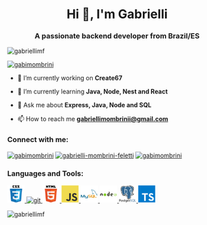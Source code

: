 <h1 align="center">Hi 👋, I'm Gabrielli</h1>
<h3 align="center">A passionate backend developer from Brazil/ES</h3>

<p align="left"> <img src="https://komarev.com/ghpvc/?username=gabriellimf&label=Profile%20views&color=0e75b6&style=flat" alt="gabriellimf" /> </p>

<p align="left"> <a href="https://twitter.com/gabimombrini" target="blank"><img src="https://img.shields.io/twitter/follow/gabimombrini?logo=twitter&style=for-the-badge" alt="gabimombrini" /></a> </p>

- 🔭 I’m currently working on **Create67**

- 🌱 I’m currently learning **Java, Node, Nest and React**

- 💬 Ask me about **Express, Java, Node and SQL**

- 📫 How to reach me **gabriellimombrinii@gmail.com**

<h3 align="left">Connect with me:</h3>
<p align="left">
<a href="https://twitter.com/gabimombrini" target="blank"><img align="center" src="https://raw.githubusercontent.com/rahuldkjain/github-profile-readme-generator/master/src/images/icons/Social/twitter.svg" alt="gabimombrini" height="30" width="40" /></a>
<a href="https://linkedin.com/in/gabrielli-mombrini-feletti" target="blank"><img align="center" src="https://raw.githubusercontent.com/rahuldkjain/github-profile-readme-generator/master/src/images/icons/Social/linked-in-alt.svg" alt="gabrielli-mombrini-feletti" height="30" width="40" /></a>
<a href="https://instagram.com/gabimombrini" target="blank"><img align="center" src="https://raw.githubusercontent.com/rahuldkjain/github-profile-readme-generator/master/src/images/icons/Social/instagram.svg" alt="gabimombrini" height="30" width="40" /></a>
</p>

<h3 align="left">Languages and Tools:</h3>
<p align="left"><a href="https://www.w3schools.com/css/" target="_blank" rel="noreferrer"> <img src="https://raw.githubusercontent.com/devicons/devicon/master/icons/css3/css3-original-wordmark.svg" alt="css3" width="40" height="40"/> </a> <a href="https://git-scm.com/" target="_blank" rel="noreferrer"> <img src="https://www.vectorlogo.zone/logos/git-scm/git-scm-icon.svg" alt="git" width="40" height="40"/> </a> <a href="https://www.w3.org/html/" target="_blank" rel="noreferrer"> <img src="https://raw.githubusercontent.com/devicons/devicon/master/icons/html5/html5-original-wordmark.svg" alt="html5" width="40" height="40"/> </a> <a href="https://developer.mozilla.org/en-US/docs/Web/JavaScript" target="_blank" rel="noreferrer"> <img src="https://raw.githubusercontent.com/devicons/devicon/master/icons/javascript/javascript-original.svg" alt="javascript" width="40" height="40"/> </a> <a href="https://www.mysql.com/" target="_blank" rel="noreferrer"> <img src="https://raw.githubusercontent.com/devicons/devicon/master/icons/mysql/mysql-original-wordmark.svg" alt="mysql" width="40" height="40"/> </a> <a href="https://nodejs.org" target="_blank" rel="noreferrer"> <img src="https://raw.githubusercontent.com/devicons/devicon/master/icons/nodejs/nodejs-original-wordmark.svg" alt="nodejs" width="40" height="40"/> </a> <a href="https://www.postgresql.org" target="_blank" rel="noreferrer"> <img src="https://raw.githubusercontent.com/devicons/devicon/master/icons/postgresql/postgresql-original-wordmark.svg" alt="postgresql" width="40" height="40"/> </a> <a href="https://www.typescriptlang.org/" target="_blank" rel="noreferrer"> <img src="https://raw.githubusercontent.com/devicons/devicon/master/icons/typescript/typescript-original.svg" alt="typescript" width="40" height="40"/> </a> </p>

<p><img align="center" src="https://github-readme-stats.vercel.app/api/top-langs?username=gabriellimf&show_icons=true&locale=en&layout=compact" alt="gabriellimf" /></p>



